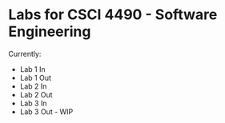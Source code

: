 # Labs for CSCI 4490 - Software Engineering
 
Currently:

* Lab 1 In
* Lab 1 Out
* Lab 2 In
* Lab 2 Out
* Lab 3 In
* Lab 3 Out - WIP
